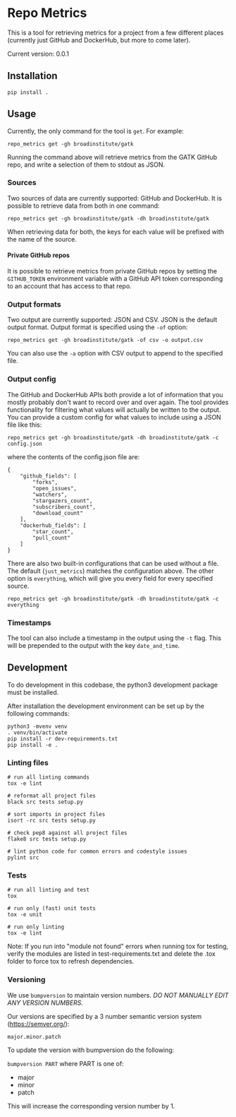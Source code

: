 # Repo Metrics
This is a tool for retrieving metrics for a project from a few different places (currently just GitHub and DockerHub, but more to come later).

Current version: 0.0.1

## Installation

    pip install .

## Usage

Currently, the only command for the tool is `get`.  For example:

    repo_metrics get -gh broadinstitute/gatk

Running the command above will retrieve metrics from the GATK GitHub repo, and write a selection of them to stdout as JSON.

### Sources

Two sources of data are currently supported: GitHub and DockerHub.  It is possible to retrieve data from both in one command:

    repo_metrics get -gh broadinstitute/gatk -dh broadinstitute/gatk

When retrieving data for both, the keys for each value will be prefixed with the name of the source.

#### Private GitHub repos

It is possible to retrieve metrics from private GitHub repos by setting the `GITHUB_TOKEN` environment variable with a GitHub API token corresponding to an account that has access to that repo.

### Output formats

Two output are currently supported: JSON and CSV.  JSON is the default output format.  Output format is specified using the `-of` option:

    repo_metrics get -gh broadinstitute/gatk -of csv -o output.csv

You can also use the `-a` option with CSV output to append to the specified file.

### Output config

The GitHub and DockerHub APIs both provide a lot of information that you mostly probably don't want to record over and over again.  The tool provides functionality for filtering what values will actually be written to the output.  You can provide a custom config for what values to include using a JSON file like this:

    repo_metrics get -gh broadinstitute/gatk -dh broadinstitute/gatk -c config.json

where the contents of the config.json file are:

    {
        "github_fields": [
            "forks",
            "open_issues",
            "watchers",
            "stargazers_count",
            "subscribers_count",
            "download_count"
        ],
        "dockerhub_fields": [
            "star_count",
            "pull_count"
        ]
    }

There are also two built-in configurations that can be used without a file.  The default (`just_metrics`) matches the configuration above.  The other option is `everything`, which will give you every field for every specified source.

    repo_metrics get -gh broadinstitute/gatk -dh broadinstitute/gatk -c everything

### Timestamps

The tool can also include a timestamp in the output using the `-t` flag.  This will be prepended to the output with the key `date_and_time`.

## Development

To do development in this codebase, the python3 development package must
be installed.

After installation the development environment can be set up by
the following commands:

    python3 -mvenv venv
    . venv/bin/activate
    pip install -r dev-requirements.txt
    pip install -e .

### Linting files

    # run all linting commands
    tox -e lint

    # reformat all project files
    black src tests setup.py

    # sort imports in project files
    isort -rc src tests setup.py

    # check pep8 against all project files
    flake8 src tests setup.py

    # lint python code for common errors and codestyle issues
    pylint src

### Tests

    # run all linting and test
    tox

    # run only (fast) unit tests
    tox -e unit

    # run only linting
    tox -e lint

Note: If you run into "module not found" errors when running tox for testing, verify the modules are listed in test-requirements.txt and delete the .tox folder to force tox to refresh dependencies.

### Versioning

We use `bumpversion` to maintain version numbers.
*DO NOT MANUALLY EDIT ANY VERSION NUMBERS.*

Our versions are specified by a 3 number semantic version system (https://semver.org/):

	major.minor.patch

To update the version with bumpversion do the following:

`bumpversion PART` where PART is one of:
- major
- minor
- patch

This will increase the corresponding version number by 1.

